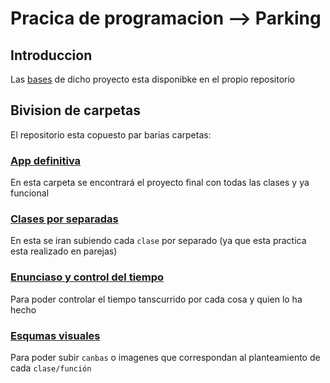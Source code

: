 # Pracica de programacion --> Parking

## Introduccion 

Las [bases](https://github.com/nicgrefer/Pracica2-Parking/blob/main/Enunciado%20y%20contro%20del%20tiempo/Practica2-Parking.pdf) de dicho proyecto esta disponibke en el propio repositorio 

## Bivision de carpetas

El repositorio esta copuesto par barias carpetas:

### [App definitiva](https://github.com/nicgrefer/Pracica2-Parking/tree/main/App%20definitiva)

En esta carpeta se encontrará el proyecto final con todas las clases y ya funcional

### [Clases por separadas](https://github.com/nicgrefer/Pracica2-Parking/tree/main/Clases%20por%20separadas)

En esta se iran subiendo cada `clase` por separado (ya que esta practica esta realizado en parejas)

### [Enunciaso y control del tiempo](https://github.com/nicgrefer/Pracica2-Parking/tree/main/Enunciado%20y%20contro%20del%20tiempo)

Para poder controlar el tiempo tanscurrido por cada cosa y quien lo ha hecho 

### [Esqumas visuales](https://github.com/nicgrefer/Pracica2-Parking/tree/main/Esquemas%20visuales)

Para poder subir `canbas` o imagenes que correspondan al planteamiento de cada `clase/función`
